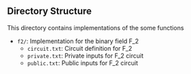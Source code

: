 ## Directory Structure

This directory contains implementations of the some functions

- `f2/`: Implementation for the binary field F_2
  - `circuit.txt`: Circuit definition for F_2
  - `private.txt`: Private inputs for F_2 circuit
  - `public.txt`: Public inputs for F_2 circuit
